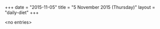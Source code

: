+++
date = "2015-11-05"
title = "5 November 2015 (Thursday)"
layout = "daily-diet"
+++


\<no entries\>
